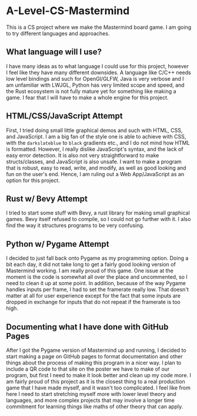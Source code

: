 # A-Level-CS-Mastermind
This is a CS project where we make the Mastermind board game. I am going to try different languages and approaches.

## What language will I use?

I have many ideas as to what language I could use for this project, however I feel like they have many different downsides. A language like C/C++ needs low level bindings and such for OpenGl/GLFW, Java is very verbose and I am unfamiliar with LWJGL, Python has very limited scope and speed, and the Rust ecosystem is not fully mature yet for something like making a game. I fear that I will have to make a whole engine for this project.

## HTML/CSS/JavaScript Attempt

First, I tried doing small little graphical demos and such with HTML, CSS, and JavaScript. I am a big fan of the style one is able to achieve with CSS, with the `darkslateblue` to `black` gradients etc., and I do not mind how HTML is formatted. However, I really dislike JavaScript's syntax, and the lack of easy error detection. It is also not very straightforward to make structs/classes, and JavaScript is also unsafe. I want to make a program that is robust, easy to read, write, and modify, as well as good looking and fun on the user's end. Hence, I am ruling out a Web App/JavaScript as an option for this project.

## Rust w/ Bevy Attempt

I tried to start some stuff with Bevy, a rust library for making small graphical games. Bevy itself refused to compile, so I could not go further with it. I also find the way it structures programs to be very confusing.

## Python w/ Pygame Attempt

I decided to just fall back onto Pygame as my programming option. Doing a bit each day, it did not take long to get a fairly good looking version of Mastermind working. I am really proud of this game. One issue at the moment is the code is somewhat all over the place and uncommented, so I need to clean it up at some point. In addition, because of the way Pygame handles inputs per frame, I had to set the framerate really low. That doesn't matter at all for user experience except for the fact that some inputs are dropped in exchange for inputs that do not repeat if the framerate is too high.

## Documenting what I have done with GitHub Pages

After I got the Pygame version of Mastermind up and running, I decided to start making a page on GitHub pages to format documentation and other things about the process of making this program in a nicer way. I plan to include a QR code to that site on the poster we have to make of our program, but first I need to make it look better and clean up my code more. I am fairly proud of this project as it is the closest thing to a real production game that I have made myself, and it wasn't too complicated. I feel like from here I need to start stretching myself more with lower level theory and languages, and more complex projects that may involve a longer time commitment for learning things like maths of other theory that can apply.
